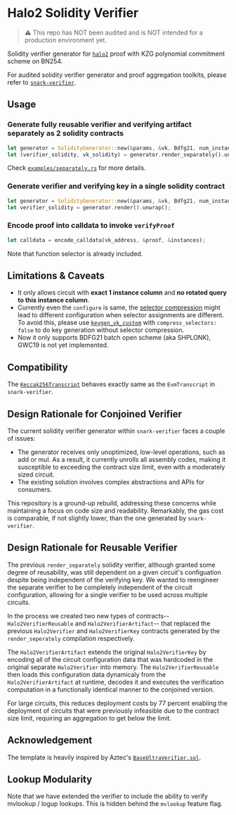 # Halo2 Solidity Verifier

> ⚠️ This repo has NOT been audited and is NOT intended for a production environment yet.

Solidity verifier generator for [`halo2`](http://github.com/privacy-scaling-explorations/halo2) proof with KZG polynomial commitment scheme on BN254.

For audited solidity verifier generator and proof aggregation toolkits, please refer to [`snark-verifier`](http://github.com/axiom-crypto/snark-verifier).

## Usage

### Generate fully reusable verifier and verifying artifact separately as 2 solidity contracts

```rust
let generator = SolidityGenerator::new(&params, &vk, Bdfg21, num_instances);
let (verifier_solidity, vk_solidity) = generator.render_separately().unwrap();
```

Check [`examples/separately.rs`](./examples/separately.rs) for more details.

### Generate verifier and verifying key in a single solidity contract

```rust
let generator = SolidityGenerator::new(&params, &vk, Bdfg21, num_instances);
let verifier_solidity = generator.render().unwrap();
```

### Encode proof into calldata to invoke `verifyProof`

```rust
let calldata = encode_calldata(vk_address, &proof, &instances);
```

Note that function selector is already included.

## Limitations & Caveats

- It only allows circuit with **exact 1 instance column** and **no rotated query to this instance column**.
- Currently even the `configure` is same, the [selector compression](https://github.com/privacy-scaling-explorations/halo2/blob/7a2165617195d8baa422ca7b2b364cef02380390/halo2_proofs/src/plonk/circuit/compress_selectors.rs#L51) might lead to different configuration when selector assignments are different. To avoid this, please use [`keygen_vk_custom`](https://github.com/privacy-scaling-explorations/halo2/blob/6fc6d7ca018f3899b030618cb18580249b1e7c82/halo2_proofs/src/plonk/keygen.rs#L223) with `compress_selectors: false` to do key generation without selector compression.
- Now it only supports BDFG21 batch open scheme (aka SHPLONK), GWC19 is not yet implemented.

## Compatibility

The [`Keccak256Transcript`](./src/transcript.rs#L19) behaves exactly same as the `EvmTranscript` in `snark-verifier`.

## Design Rationale for Conjoined Verifier

The current solidity verifier generator within `snark-verifier` faces a couple of issues:

- The generator receives only unoptimized, low-level operations, such as add or mul. As a result, it currently unrolls all assembly codes, making it susceptible to exceeding the contract size limit, even with a moderately sized circuit.
- The existing solution involves complex abstractions and APIs for consumers.

This repository is a ground-up rebuild, addressing these concerns while maintaining a focus on code size and readability. Remarkably, the gas cost is comparable, if not slightly lower, than the one generated by `snark-verifier`.

## Design Rationale for Reusable Verifier

The previous `render_separately` solidity verifier, although granted some degree of reusability, was still dependent on a given circuit's configuation despite being independent of the verifying key. We wanted to reengineer the separate verifier to be completely independent of the circuit configuration, allowing for a single verifier to be used across multiple circuits. 

In the process we created two new types of contracts--`Halo2VerifierReusable` and `Halo2VerifierArtifact`-- that replaced the previous `Halo2Verifier` and `Halo2VerifierKey` contracts generated by the `render_seperately` compilation respectively. 

The `Halo2VerifierArtifact` extends the original `Halo2VerifierKey` by encoding all of the circuit configuration data that was hardcoded in the original separate `Halo2Verifier` into memory. The `Halo2VerifierReusable` then loads this configuration data dynamicaly from the `Halo2VerifierArtifact` at runtime, decodes it and executes the verification computation in a functionally identical manner to the conjoined version.

For large circuits, this reduces deployment costs by 77 percent enabling the deployment of circuits that were previously infeasible due to the contract size limit, requiring an aggregation to get below the limit.

## Acknowledgement

The template is heavily inspired by Aztec's [`BaseUltraVerifier.sol`](https://github.com/AztecProtocol/barretenberg/blob/4c456a2b196282160fd69bead6a1cea85289af37/sol/src/ultra/BaseUltraVerifier.sol).


## Lookup Modularity 

Note that we have extended the verifier to include the ability to verify mvlookup / logup lookups. This is hidden behind the `mvlookup` feature flag.